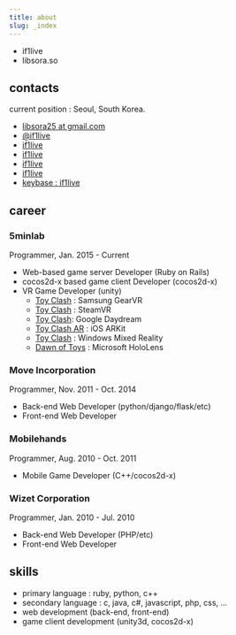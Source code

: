 ```yaml
---
title: about
slug: _index
---
```



* if1live
* libsora.so

## contacts
current position : Seoul, South Korea.

* [<i class="fa fa-envelope-o"></i> libsora25 at gmail.com](mailto:libsora25@gmail.com)
* [<i class="fa fa-twitter"></i> @if1live](//twitter.com/if1live)
* [<i class="fa fa-github"></i> if1live](//github.com/if1live/)
* [<i class="fa fa-bitbucket"></i> if1live](//bitbucket.org/if1live/)
* [<i class="fa fa-steam"></i> if1live](//steamcommunity.com/id/if1live/)
* [<i class="fa fa-linkedin"></i> if1live](//www.linkedin.com/in/if1live)
* [<i class="fa fa-keybase"></i>keybase : if1live](//keybase.io/if1live)

## career
### 5minlab

Programmer, Jan. 2015 - Current

* Web-based game server Developer (Ruby on Rails)
* cocos2d-x based game client Developer (cocos2d-x)
* VR Game Developer (unity)
    * [Toy Clash](//www.oculus.com/experiences/gear-vr/1407846952568081/) : Samsung GearVR
    * [Toy Clash](//store.steampowered.com/app/620360/Toy_Clash/) : SteamVR
    * [Toy Clash](//play.google.com/store/apps/details?id=com.fiveminlab.toyclash.daydream): Google Daydream
    * [Toy Clash AR](//itunes.apple.com/app/toy-clash-ar/id1274066398) : iOS ARKit
    * [Toy Clash](//www.microsoft.com/store/apps/9PN9VBJL9LD4) : Windows Mixed Reality
    * [Dawn of Toys](//www.microsoft.com/store/apps/9N536DLGNJ73) : Microsoft HoloLens

### Move Incorporation

Programmer, Nov. 2011 - Oct. 2014

* Back-end Web Developer (python/django/flask/etc)
* Front-end Web Developer

### Mobilehands

Programmer, Aug. 2010 - Oct. 2011

* Mobile Game Developer (C++/cocos2d-x)

### Wizet Corporation

Programmer, Jan. 2010 - Jul. 2010

* Back-end Web Developer (PHP/etc)
* Front-end Web Developer

## skills

* primary language : ruby, python, c++
* secondary language : c, java, c#, javascript, php, css, ...
* web development (back-end, front-end)
* game client development (unity3d, cocos2d-x)
